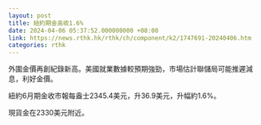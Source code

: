 ```yaml
---
layout: post
title: 紐約期金高收1.6%
date: 2024-04-06 05:37:52.000000000 +08:00
link: https://news.rthk.hk/rthk/ch/component/k2/1747691-20240406.htm
categories: rthk
---
```


外圍金價再創紀錄新高。美國就業數據較預期強勁，市場估計聯儲局可能推遲減息，利好金價。

紐約6月期金收市報每盎士2345.4美元，升36.9美元，升幅約1.6%。

現貨金在2330美元附近。
